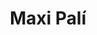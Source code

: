 ---
title: "Maxi Palí"
url: /alajuela/maxi-pali-avenida-juan-manuel-lopez-del-corral/
shop: grandes almacenes
---
